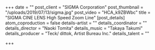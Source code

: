 +++
date = ""
post_client = "SIGMA Corporation"
post_thumbnail = "/uploads/2019/07/13/sigma.jpg"
post_video = "HCA_k9ZBWbc"
title = "SIGMA CINE LENS High Speed Zoom Line"
[post_details]
atom_coproduction = false
details-artist = ""
details_coordinator = ""
details_director = "Naoki Tomita"
details_music = "Takaya Takumi"
details_producer = "Teck/ dittok, Artist Bureau Inc."
details_talent = ""

+++
